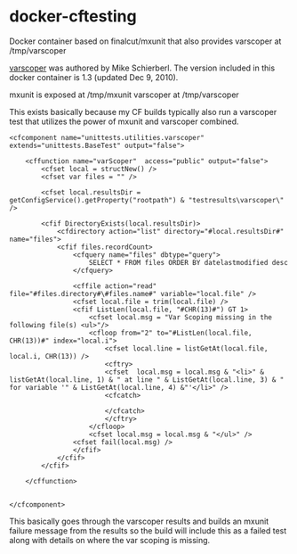 docker-cftesting
================

Docker container based on finalcut/mxunit that also provides varscoper at /tmp/varscoper

[varscoper](http://varscoper.riaforge.org/) was authored by Mike Schierberl.  The version included in this docker container is 1.3 (updated Dec 9, 2010).

mxunit is exposed at /tmp/mxunit
varscoper at /tmp/varscoper


This exists basically because my CF builds typically also run a varscoper test that utilizes the power of mxunit and varscoper combined.

```cmfl
<cfcomponent name="unittests.utilities.varscoper"  extends="unittests.BaseTest" output="false">

	<cffunction name="varScoper"  access="public" output="false">
		<cfset local = structNew() />
		<cfset var files = "" />

		<cfset local.resultsDir = getConfigService().getProperty("rootpath") & "testresults\varscoper\" />

		<cfif DirectoryExists(local.resultsDir)>
			<cfdirectory action="list" directory="#local.resultsDir#" name="files">
			<cfif files.recordCount>
				<cfquery name="files" dbtype="query">
					SELECT * FROM files ORDER BY datelastmodified desc
				</cfquery>

				<cffile action="read" file="#files.directory#\#files.name#" variable="local.file" />
				<cfset local.file = trim(local.file) />
				<cfif ListLen(local.file, "#CHR(13)#") GT 1>
					<cfset local.msg = "Var Scoping missing in the following file(s) <ul>"/>
					<cfloop from="2" to="#ListLen(local.file, CHR(13))#" index="local.i">
						<cfset local.line = listGetAt(local.file, local.i, CHR(13)) />
						<cftry>
						<cfset  local.msg = local.msg & "<li>" & listGetAt(local.line, 1) & " at line " & ListGetAt(local.line, 3) & " for variable '" & ListGetAt(local.line, 4) &"'</li>" />
						<cfcatch>

						</cfcatch>
						</cftry>
					</cfloop>
					<cfset local.msg = local.msg & "</ul>" />
				<cfset fail(local.msg) />
				</cfif>
			</cfif>
		</cfif>

	</cffunction>


</cfcomponent>
```

This basically goes through the varscoper results and builds an mxunit failure message from the results so the build will include this as a failed test along with details on where the var scoping is missing.
